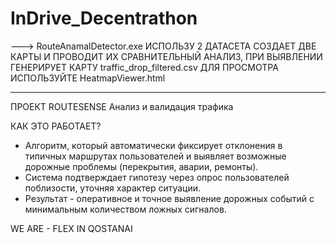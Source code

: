# InDrive_Decentrathon

---> RouteAnamalDetector.exe 
ИСПОЛЬЗУ 2 ДАТАСЕТА СОЗДАЕТ ДВЕ КАРТЫ И ПРОВОДИТ ИХ СРАВНИТЕЛЬНЫЙ АНАЛИЗ, ПРИ ВЫЯВЛЕНИИ ГЕНЕРИРУЕТ КАРТУ traffic_drop_filtered.csv
ДЛЯ ПРОСМОТРА ИСПОЛЬЗУЙТЕ HeatmapViewer.html
_________________________________________________________________________________________________________________________________________________________

ПРОЕКТ ROUTESENSE
Анализ и валидация трафика

КАК ЭТО РАБОТАЕТ?
 - Алгоритм, который автоматически фиксирует отклонения в типичных маршрутах пользователей и выявляет возможные дорожные проблемы (перекрытия, аварии, ремонты).
 - Система подтверждает гипотезу через опрос пользователей поблизости, уточняя характер ситуации.
 - Результат - оперативное и точное выявление дорожных событий с минимальным количеством ложных сигналов.

WE ARE - FLEX
IN QOSTANAI
